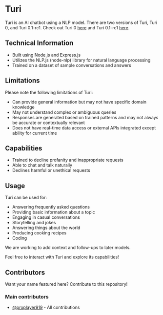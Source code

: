 # Turi
Turi is an AI chatbot using a NLP model. There are two versions of Turi, Turi 0, and Turi 0.1-rc1. Check out Turi 0 [here](https://pioneer.fifly.org/chat/0) and Turi 0.1-rc1 [here](https://pioneer.fifly.org/chat/0.1-rc1).
## Technical Information

* Built using Node.js and Express.js
* Utilizes the NLP.js (node-nlp) library for natural language processing
* Trained on a dataset of sample conversations and answers

## Limitations

Please note the following limitations of Turi:

* Can provide general information but may not have specific domain knowledge
* May not understand complex or ambiguous queries
* Responses are generated based on trained patterns and may not always be accurate or contextually relevant
* Does not have real-time data access or external APIs integrated except ability for current time

## Capabilities

* Trained to decline profanity and inappropriate requests
* Able to chat and talk naturally
* Declines harmful or unethical requests

## Usage

Turi can be used for:

* Answering frequently asked questions
* Providing basic information about a topic
* Engaging in casual conversations
* Storytelling and jokes
* Answering things about the world
* Producing cooking recipes
* Coding

We are working to add context and follow-ups to later models.

Feel free to interact with Turi and explore its capabilities!

## Contributors

Want your name featured here? Contribute to this repository!

### **Main contributors**
* [@proplayer919](https://github.com/proplayer919) - All contributions
